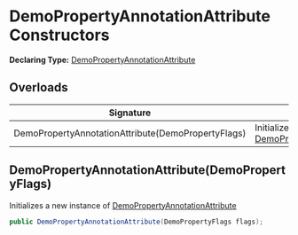 # DemoPropertyAnnotationAttribute Constructors

**Declaring Type:** [DemoPropertyAnnotationAttribute](DemoPropertyAnnotationAttribute.md)

## Overloads

| Signature                                          | Description                                                                                         |
| -------------------------------------------------- | --------------------------------------------------------------------------------------------------- |
| DemoPropertyAnnotationAttribute(DemoPropertyFlags) | Initializes a new instance of [DemoPropertyAnnotationAttribute](DemoPropertyAnnotationAttribute.md) |

## DemoPropertyAnnotationAttribute(DemoPropertyFlags)

Initializes a new instance of [DemoPropertyAnnotationAttribute](DemoPropertyAnnotationAttribute.md)

```csharp
public DemoPropertyAnnotationAttribute(DemoPropertyFlags flags);
```
